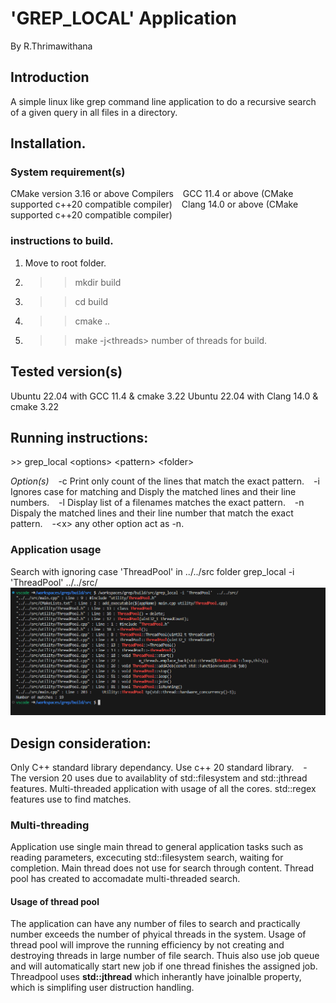 # 'GREP_LOCAL' Application
By R.Thrimawithana

## Introduction
A simple linux like grep command line application to do a recursive search of a given query in all files in a directory.

## Installation.
### System requirement(s)
CMake version 3.16 or above
Compilers
&ensp;    GCC 11.4 or above (CMake supported c++20 compatible compiler)
&ensp;    Clang 14.0 or above (CMake supported c++20 compatible compiler)

### instructions to build.
1. Move to root folder.
2. >>mkdir build
3. >>cd build
4. >>cmake ..
5. >>make -j\<threads>    number of threads for build.

## Tested version(s)
Ubuntu 22.04 with GCC 11.4 & cmake 3.22
Ubuntu 22.04 with Clang 14.0 & cmake 3.22

## Running instructions:

\>> grep_local \<options> \<pattern> \<folder>

*Option(s)*
&ensp; -c Print only count of the lines that match the exact pattern.
&ensp; -i Ignores case for matching and Disply the  matched lines and their line numbers.
&ensp; -l Display list of a filenames matches the exact pattern.
&ensp; -n Dispaly the matched lines and their line number that match the exact pattern.
&ensp; -\<x> any other option act as -n. 

### Application usage

Search with ignoring case 'ThreadPool' in ../../src folder
grep_local -i 'ThreadPool'  ../../src/
![Image](./assets/image.png)


## Design consideration:
Only C++ standard library dependancy.
Use c++ 20 standard library.
&ensp; - The version 20 uses due to availablity of std::filesystem and std::jthread features.
Multi-threaded application with usage of all the cores.
std::regex features use to find matches.

### Multi-threading 
Application use single main thread to general application tasks such as reading parameters, excecuting std::filesystem search, waiting for completion. Main thread does not use for search through content.
Thread pool has created to accomadate multi-threaded search.

#### Usage of thread pool
The application can have any number of files to search and practically number exceeds the number of phyical threads in the system. Usage of thread pool will improve the running efficiency by not creating and destroying threads in large number of file search. 
Thuis also use job queue and will automatically start new job if one thread finishes the assigned job.
Threadpool uses <b>std::jthread</b> which inherantly have joinalble property, which is simplifing user distruction handling.
